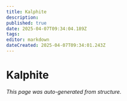```yaml
---
title: Kalphite
description: 
published: true
date: 2025-04-07T09:34:04.189Z
tags: 
editor: markdown
dateCreated: 2025-04-07T09:34:01.243Z
---
```


# Kalphite

*This page was auto-generated from structure.*